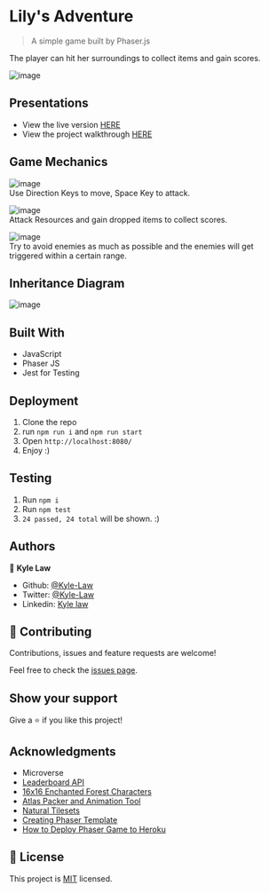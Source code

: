 # Lily's Adventure

> A simple game built by Phaser.js

The player can hit her surroundings to collect items and gain scores.

![image](https://user-images.githubusercontent.com/55923773/91373006-d7427400-e847-11ea-971e-d547b332ce13.png)

## Presentations

- View the live version [HERE](https://lily-adventure.herokuapp.com/)
- View the project walkthrough [HERE](https://www.loom.com/share/5176c65cf9d24a35a81ea65554b55595)

## Game Mechanics

![image](https://user-images.githubusercontent.com/55923773/91498313-1b8a4e80-e8f2-11ea-912a-19794bc89a95.png)
<br>
Use Direction Keys to move, Space Key to attack.

![image](https://user-images.githubusercontent.com/55923773/91498864-1da0dd00-e8f3-11ea-8249-1dba4bcedbd6.png)
<br>
Attack Resources and gain dropped items to collect scores.

![image](https://user-images.githubusercontent.com/55923773/91498800-fcd88780-e8f2-11ea-84f9-15f6bfbfab9a.png)
<br>
Try to avoid enemies as much as possible and the enemies will get triggered within a certain range.

## Inheritance Diagram

![image](https://user-images.githubusercontent.com/55923773/91498125-d1a16880-e8f1-11ea-8f01-9cdbd280a213.png)

## Built With

- JavaScript
- Phaser JS
- Jest for Testing

## Deployment

1. Clone the repo
2. run `npm run i` and `npm run start`
3. Open `http://localhost:8080/`
4. Enjoy :)

## Testing

1. Run `npm i`
2. Run `npm test`
3. `24 passed, 24 total` will be shown. :)

## Authors

👤 **Kyle Law**

- Github: [@Kyle-Law](https://github.com/Kyle-Law)
- Twitter: [@Kyle-Law](https://twitter.com/ZhunKhing)
- Linkedin: [Kyle law](https://www.linkedin.com/in/kyle-lawzhunkhing/)

## 🤝 Contributing

Contributions, issues and feature requests are welcome!

Feel free to check the [issues page](https://github.com/Kyle-Law/micro-reddit/issues?q=is%3Aissue+is%3Aopen+sort%3Aupdated-desc).

## Show your support

Give a ⭐️ if you like this project!

## Acknowledgments

- Microverse
- [Leaderboard API](https://www.notion.so/Leaderboard-API-service-24c0c3c116974ac49488d4eb0267ade3)
- [16x16 Enchanted Forest Characters](https://superdark.itch.io/enchanted-forest-characters)
- [Atlas Packer and Animation Tool](http://gammafp.com/tools/)
- [Natural Tilesets](https://stealthix.itch.io/rpg-nature-tileset?download)
- [Creating Phaser Template](https://phasertutorials.com/creating-a-phaser-3-template-part-1/)
- [How to Deploy Phaser Game to Heroku](https://medium.com/@diegoreyes1212/how-to-deploy-phaser-3-node-js-express-webpack-game-to-heroku-tutorial-8a813f31502c)

## 📝 License

This project is [MIT](LICENSE) licensed.
